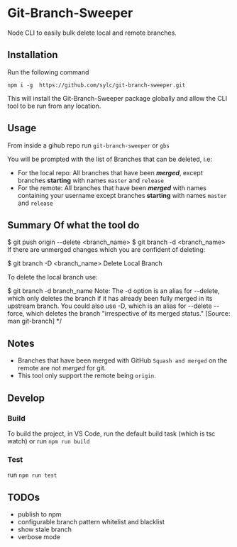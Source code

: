 # Git-Branch-Sweeper

Node CLI to easily bulk delete local and remote branches.

## Installation

Run the following command

```
npm i -g  https://github.com/sylc/git-branch-sweeper.git
```

This will install the Git-Branch-Sweeper package globally and allow the CLI tool to be run from any location.

## Usage

From inside a gihub repo run `git-branch-sweeper` or `gbs`

You will be prompted with the list of Branches that can be deleted, i.e:

- For the local repo: All branches that have been _**merged**_, except branches **starting** with names `master` and `release`
- For the remote: All branches that have been _**merged**_ with names containing your username except branches **starting** with names `master` and `release`

## Summary Of what the tool do

$ git push origin --delete <branch_name>
$ git branch -d <branch_name>
If there are unmerged changes which you are confident of deleting:

\$ git branch -D <branch_name>
Delete Local Branch

To delete the local branch use:

\$ git branch -d branch_name
Note: The -d option is an alias for --delete, which only deletes the branch if
it has already been fully merged in its upstream branch.
You could also use -D, which is an alias for --delete --force, which deletes
the branch "irrespective of its merged status." [Source: man git-branch]
\*/

## Notes

- Branches that have been merged with GitHub `Squash and merged` on the remote are not _merged_ for git.
- This tool only support the remote being `origin`.

## Develop

### Build

To build the project, in VS Code, run the default build task (which is tsc watch)
or run `npm run build`

### Test

run `npm run test`

## TODOs

- publish to npm
- configurable branch pattern whitelist and blacklist
- show stale branch
- verbose mode

